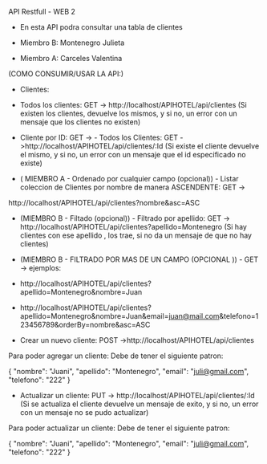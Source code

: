 API Restfull - WEB 2

- En esta API podra consultar una tabla de clientes
  
- Miembro B: Montenegro Julieta
- Miembro A: Carceles Valentina

(COMO CONSUMIR/USAR LA API:)

- Clientes:

- Todos los clientes: GET -> http://localhost/APIHOTEL/api/clientes
(Si existen los clientes, devuelve los mismos, y si no, un error con un mensaje que los clientes no existen)

- Cliente por ID: GET -> - Todos los Clientes: GET ->http://localhost/APIHOTEL/api/clientes/:Id
(Si existe el cliente devuelve el mismo, y si no, un error con un mensaje que el id especificado no existe)

- ( MIEMBRO A - Ordenado por cualquier campo (opcional)) - Listar coleccion de Clientes por nombre de manera ASCENDENTE: GET -> 

http://localhost/APIHOTEL/api/clientes?nombre&asc=ASC

- (MIEMBRO B - Filtado (opcional)) - Filtrado por apellido: GET -> http://localhost/APIHOTEL/api/clientes?apellido=Montenegro
(Si hay clientes con ese apellido , los trae, si no da un mensaje de que no hay clientes)

- (MIEMBRO B - FILTRADO POR MAS DE UN CAMPO (OPCIONAL )) - GET -> ejemplos: 
- http://localhost/APIHOTEL/api/clientes?apellido=Montenegro&nombre=Juan
- http://localhost/APIHOTEL/api/clientes?apellido=Montenegro&nombre=Juan&email=juan@mail.com&telefono=123456789&orderBy=nombre&asc=ASC

- Crear un nuevo cliente: POST ->http://localhost/APIHOTEL/api/clientes

Para poder agregar un cliente: Debe de tener el siguiente patron: 

{
  "nombre": "Juani",
  "apellido": "Montenegro",
  "email": "juli@gmail.com",
  "telefono": "222"
}

- Actualizar un cliente: PUT -> http://localhost/APIHOTEL/api/clientes/:Id
(Si se actualiza el cliente devuelve un mensaje de exito, y si no, un error con un mensaje no se pudo actualizar)

Para poder actualizar un cliente: Debe de tener el siguiente patron: 

{
  "nombre": "Juani",
  "apellido": "Montenegro",
  "email": "juli@gmail.com",
  "telefono": "222"
}


